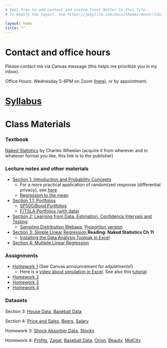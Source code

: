 ```yaml
---
# Feel free to add content and custom Front Matter to this file.
# To modify the layout, see https://jekyllrb.com/docs/themes/#overriding-theme-defaults

layout: home
title: ""
---
```


# Contact and office hours

Please contact me via Canvas message (this helps me prioritize you in my inbox).

Office Hours: Wednesday 5-6PM on Zoom ([here](https://utexas.zoom.us/j/94020440336)), or by appointment.

# [Syllabus](files/syllabus.pdf)

# Class Materials

### Textbook

[Naked Statistics](https://wwnorton.com/books/naked-statistics/) by Charles Wheelan (acquire it from wherever and in whatever format you like, this link is to the publisher)

### Lecture notes and other materials

- [Section 1: Introduction and Probability Concepts](slides/Section1.pdf)
  - For a more practical application of randomized response (differential privacy), see [here](https://www.wired.com/2016/06/apples-differential-privacy-collecting-data/)
  - [Regression to the mean](files/regression_to_the_mean.pdf)
- [Section 1.1: Portfolios](slides/Section1.1.pdf)
  - [SP500/Bond Portfolios](files/sp-bond.xlsx)
  - [F/TSLA Portfolios (with data)](files/F_TSLA.xlsx)
- [Section 2: Learning from Data. Estimation, Confidence Intervals and Testing](slides/Section2.pdf)
  - [Sampling Distribution Webapp](https://istats.shinyapps.io/sampdist_cont/), [Proportion version](https://istats.shinyapps.io/SampDist_Prop/)
- [Section 3: Simple Linear Regression ](slides/Section3.pdf) **Reading: Naked Statistics Ch 11**
  - [Installing the Data Analysis Toolpak in Excel](https://support.microsoft.com/en-us/office/load-the-analysis-toolpak-in-excel-6a63e598-cd6d-42e3-9317-6b40ba1a66b4#OfficeVersion=Windows)
- [Section 4: Multiple Linear Regression](slides/Section4.pdf)

### Assignments

- [Homework 1](files/HW1_Stats.pdf) (See Canvas announcement for adjustments!)
  - Here is a [video about simulation in Excel](https://utexas.hosted.panopto.com/Panopto/Pages/Viewer.aspx?id=c2b5ff0f-6a11-4770-a72f-b1da01034b5a). See also this [tutorial](https://support.microsoft.com/en-us/office/introduction-to-monte-carlo-simulation-in-excel-64c0ba99-752a-4fa8-bbd3-4450d8db16f1)
- [Homework 2](files/HW2.pdf)
- [Homework 3](files/HW3.pdf)
- [Homework 4](files/HW4.pdf)

### Datasets

Section 3: [House Data](data/HouseData.xls), [Baseball Data](data/RunsPerGame.xls)

Section 4: [Price and Sales](data/PricesSales.xls), [Beers](data/nbeer.xls), [Salary](data/SalaryData.xls)

Homework 3: [Shock Absorber Data](data/shock.xls), [Stocks](data/Apple_Intel_Safeway.xls)

Homework 4: [Profits](data/Profits.xls), [Zagat](data/zagat.xls), [Baseball Data](data/RunsPerGame.xls), [Orion](data/Orion.xls), [Beauty](data/BeautyData.csv), [MidCity](data/MidCity.csv)





